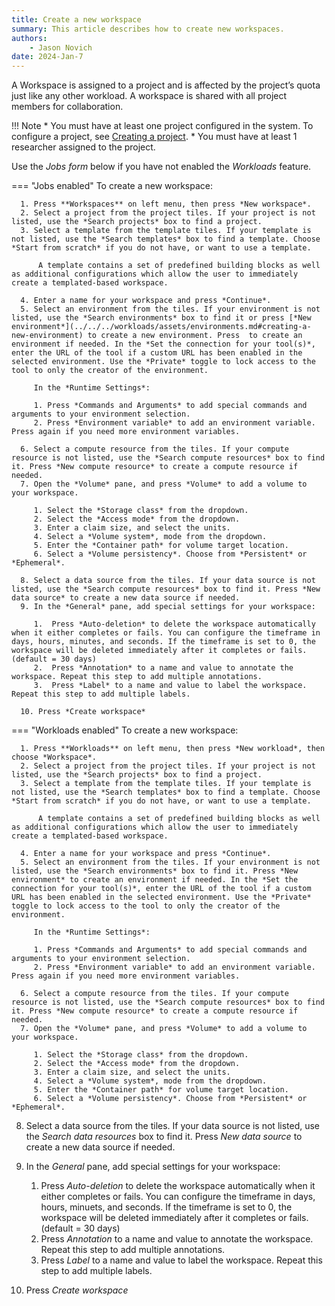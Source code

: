 ```yaml
---
title: Create a new workspace
summary: This article describes how to create new workspaces.
authors:
    - Jason Novich
date: 2024-Jan-7
---
```


A Workspace is assigned to a project and is affected by the project’s quota just like any other workload. A workspace is shared with all project members for collaboration.

!!! Note
      * You must have at least one project configured in the system. To configure a project, see [Creating a project](../../../../platform-admin/aiinitiatives/org/projects.md#adding-a-new-project).
      * You must have at least 1 researcher assigned to the project.

Use the *Jobs form* below if you have not enabled the *Workloads* feature.

=== "Jobs enabled"
    To create a new workspace:

      1. Press **Workspaces** on left menu, then press *New workspace*.
      2. Select a project from the project tiles. If your project is not listed, use the *Search projects* box to find a project.
      3. Select a template from the template tiles. If your template is not listed, use the *Search templates* box to find a template. Choose *Start from scratch* if you do not have, or want to use a template.

          A template contains a set of predefined building blocks as well as additional configurations which allow the user to immediately create a templated-based workspace.

      4. Enter a name for your workspace and press *Continue*.
      5. Select an environment from the tiles. If your environment is not listed, use the *Search environments* box to find it or press [*New environment*](../../../workloads/assets/environments.md#creating-a-new-environment) to create a new environment. Press  to create an environment if needed. In the *Set the connection for your tool(s)*, enter the URL of the tool if a custom URL has been enabled in the selected environment. Use the *Private* toggle to lock access to the tool to only the creator of the environment.
 
         In the *Runtime Settings*:

         1. Press *Commands and Arguments* to add special commands and arguments to your environment selection.
         2. Press *Environment variable* to add an environment variable. Press again if you need more environment variables.

      6. Select a compute resource from the tiles. If your compute resource is not listed, use the *Search compute resources* box to find it. Press *New compute resource* to create a compute resource if needed.
      7. Open the *Volume* pane, and press *Volume* to add a volume to your workspace.

         1. Select the *Storage class* from the dropdown.
         2. Select the *Access mode* from the dropdown.
         3. Enter a claim size, and select the units.
         4. Select a *Volume system*, mode from the dropdown.
         5. Enter the *Container path* for volume target location.
         6. Select a *Volume persistency*. Choose from *Persistent* or *Ephemeral*.

      8. Select a data source from the tiles. If your data source is not listed, use the *Search compute resources* box to find it. Press *New data source* to create a new data source if needed.
      9. In the *General* pane, add special settings for your workspace:
    
         1.  Press *Auto-deletion* to delete the workspace automatically when it either completes or fails. You can configure the timeframe in days, hours, minutes, and seconds. If the timeframe is set to 0, the workspace will be deleted immediately after it completes or fails. (default = 30 days)
         2.  Press *Annotation* to a name and value to annotate the workspace. Repeat this step to add multiple annotations.
         3.  Press *Label* to a name and value to label the workspace. Repeat this step to add multiple labels.
    
      10. Press *Create workspace*

=== "Workloads enabled"
    To create a new workspace:

      1. Press **Workloads** on left menu, then press *New workload*, then choose *Workspace*.
      2. Select a project from the project tiles. If your project is not listed, use the *Search projects* box to find a project.
      3. Select a template from the template tiles. If your template is not listed, use the *Search templates* box to find a template. Choose *Start from scratch* if you do not have, or want to use a template.

          A template contains a set of predefined building blocks as well as additional configurations which allow the user to immediately create a templated-based workspace.

      4. Enter a name for your workspace and press *Continue*.
      5. Select an environment from the tiles. If your environment is not listed, use the *Search environments* box to find it. Press *New environment* to create an environment if needed. In the *Set the connection for your tool(s)*, enter the URL of the tool if a custom URL has been enabled in the selected environment. Use the *Private* toggle to lock access to the tool to only the creator of the environment.
 
         In the *Runtime Settings*:

         1. Press *Commands and Arguments* to add special commands and arguments to your environment selection.
         2. Press *Environment variable* to add an environment variable. Press again if you need more environment variables.

      6. Select a compute resource from the tiles. If your compute resource is not listed, use the *Search compute resources* box to find it. Press *New compute resource* to create a compute resource if needed.
      7. Open the *Volume* pane, and press *Volume* to add a volume to your workspace.

         1. Select the *Storage class* from the dropdown.
         2. Select the *Access mode* from the dropdown.
         3. Enter a claim size, and select the units.
         4. Select a *Volume system*, mode from the dropdown.
         5. Enter the *Container path* for volume target location.
         6. Select a *Volume persistency*. Choose from *Persistent* or *Ephemeral*.

8. Select a data source from the tiles. If your data source is not listed, use the *Search data resources* box to find it. Press *New data source* to create a new data source if needed.
9. In the *General* pane, add special settings for your workspace:

      1. Press *Auto-deletion* to delete the workspace automatically when it either completes or fails. You can configure the timeframe in days, hours, minuets, and seconds. If the timeframe is set to 0, the workspace will be deleted immediately after it completes or fails. (default = 30 days)
      2. Press *Annotation* to a name and value to annotate the workspace. Repeat this step to add multiple annotations.
      3. Press *Label* to a name and value to label the workspace. Repeat this step to add multiple labels.

10. Press *Create workspace*
